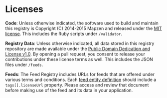 # Licenses

**Code**: Unless otherwise indicated, the software used to build and maintain this registry is Copyright (C) 2014-2015 Mapzen and released under the [MIT license](http://opensource.org/licenses/MIT). This includes the Ruby scripts under `/validator`.

**Registry Data**: Unless otherwise indicated, all data stored in this registry repository are made available under the [Public Domain Dedication and License v1.0](http://opendatacommons.org/licenses/pddl/summary/). By opening a pull request, you consent to release your contributions under these license terms as well. This includes the JSON files under `/feeds`.

**Feeds**: The Feed Registry includes URLs for feeds that are offered under various terms and conditions. Each [feed entity definition](README.md#feeds) should include a `tags[].licenseUrl` property. Please access and review that document before making use of the feed and its data in your application.
